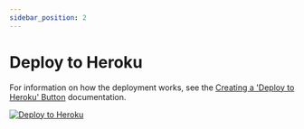 ```yaml
---
sidebar_position: 2
---
```


# Deploy to Heroku

For information on how the deployment works, see the
[Creating a 'Deploy to Heroku' Button](https://devcenter.heroku.com/articles/heroku-button)
documentation.

[![Deploy to Heroku](https://www.herokucdn.com/deploy/button.svg)](https://www.heroku.com/deploy?template=https://github.com/tableau/tableau-mcp)
